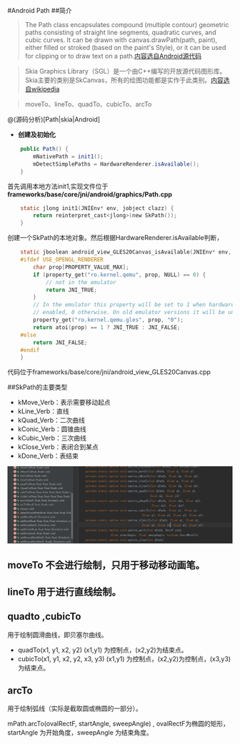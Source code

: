 #Android Path
##简介
> The Path class encapsulates compound (multiple contour) geometric paths consisting of straight line segments, quadratic curves, and cubic curves. It can be drawn with canvas.drawPath(path, paint), either filled or stroked (based on the paint's Style), or it can be used for clipping or to draw text on a path.[内容选自Android源代码](#)

>Skia Graphics Library（SGL）是一个由C++编写的开放源代码图形库。Skia主要的类别是SkCanvas，所有的绘图功能都是实作于此类别。[内容选自wikipedia](https://zh.wikipedia.org/wiki/Skia_Graphics_Library)

>moveTo、lineTo、quadTo、cubicTo、arcTo

@(源码分析)[Path|skia|Android]

 

- **创建及初始化** 

```java
    public Path() {
        mNativePath = init1();
        mDetectSimplePaths = HardwareRenderer.isAvailable();
    }
```
首先调用本地方法init1,实现文件位于 **frameworks/base/core/jni/android/graphics/Path.cpp**


```c
    static jlong init1(JNIEnv* env, jobject clazz) {
        return reinterpret_cast<jlong>(new SkPath());
    }
```

创建一个SkPath的本地对象。然后根据HardwareRenderer.isAvailable判断，

```c
    static jboolean android_view_GLES20Canvas_isAvailable(JNIEnv* env, jobject clazz) {
    #ifdef USE_OPENGL_RENDERER
        char prop[PROPERTY_VALUE_MAX];
        if (property_get("ro.kernel.qemu", prop, NULL) == 0) {
            // not in the emulator
            return JNI_TRUE;
        }
        // In the emulator this property will be set to 1 when hardware GLES is
        // enabled, 0 otherwise. On old emulator versions it will be undefined.
        property_get("ro.kernel.qemu.gles", prop, "0");
        return atoi(prop) == 1 ? JNI_TRUE : JNI_FALSE;
    #else
        return JNI_FALSE;
    #endif
    }

```
代码位于frameworks/base/core/jni/android_view_GLES20Canvas.cpp

##SkPath的主要类型

- kMove_Verb：表示需要移动起点
- kLine_Verb：直线
- kQuad_Verb：二次曲线
- kConic_Verb：圆锥曲线
- kCubic_Verb：三次曲线
- kClose_Verb：表闭合到某点
- kDone_Verb：表结束

![PathType](PathType.png "PathType.png")
## moveTo 不会进行绘制，只用于移动移动画笔。

## lineTo 用于进行直线绘制。
## quadto ,cubicTo 
用于绘制圆滑曲线，即贝塞尔曲线。
- quadTo(x1, y1, x2, y2) (x1,y1) 为控制点，(x2,y2)为结束点。
- cubicTo(x1, y1, x2, y2, x3, y3) (x1,y1) 为控制点，(x2,y2)为控制点，(x3,y3) 为结束点。

## arcTo
用于绘制弧线（实际是截取圆或椭圆的一部分）。<br/>

mPath.arcTo(ovalRectF, startAngle, sweepAngle) , ovalRectF为椭圆的矩形，startAngle 为开始角度，sweepAngle 为结束角度。